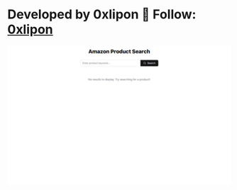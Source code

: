 # Developed by 0xlipon 🚀 Follow: [0xlipon](https://github.com/0xlipon)

![Amazon Web Scraper Screenshot](https://github.com/snowden-pc/AmazonWebScraper/blob/main/download.png?raw=true)
